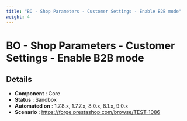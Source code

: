 ```yaml
---
title: "BO - Shop Parameters - Customer Settings - Enable B2B mode"
weight: 4
---
```


# BO - Shop Parameters - Customer Settings - Enable B2B mode
## Details
* **Component** : Core
* **Status** : Sandbox
* **Automated on** : 1.7.8.x, 1.7.7.x, 8.0.x, 8.1.x, 9.0.x
* **Scenario** : https://forge.prestashop.com/browse/TEST-1086

